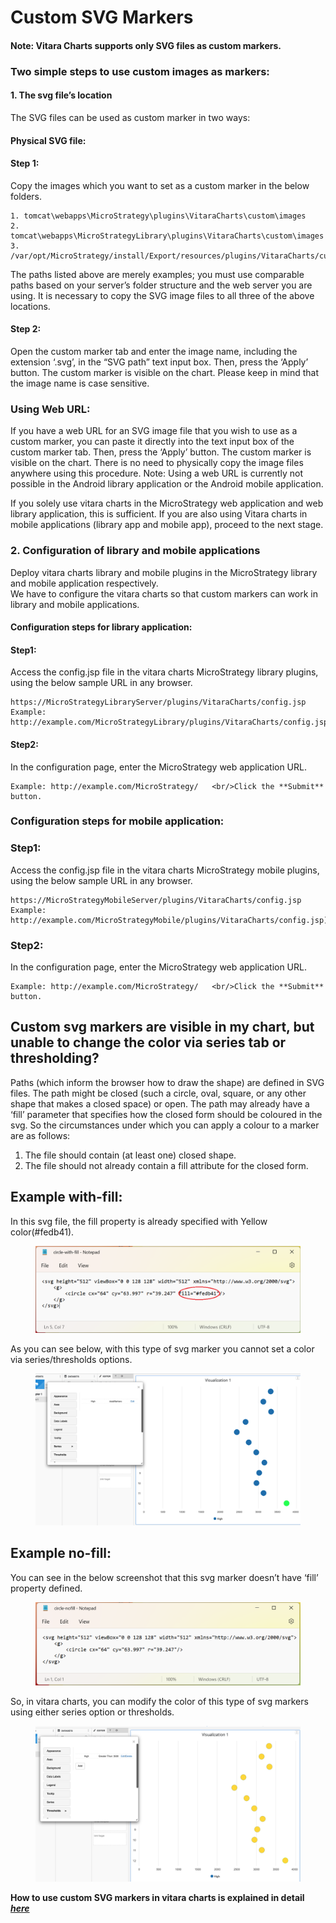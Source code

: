 # Custom SVG Markers

#### **Note: Vitara Charts supports only SVG files as custom markers.**

### Two simple steps to use custom images as markers: <a href="#two-simple-steps-to-use-custom-images-as-markers" id="two-simple-steps-to-use-custom-images-as-markers"></a>

#### **1. The svg file’s location**

The SVG files can be used as custom marker in two ways:

#### **Physical SVG file:**

#### **Step 1:**

Copy the images which you want to set as a custom marker in the below folders.

```
1. tomcat\webapps\MicroStrategy\plugins\VitaraCharts\custom\images
2. tomcat\webapps\MicroStrategyLibrary\plugins\VitaraCharts\custom\images
3. /var/opt/MicroStrategy/install/Export/resources/plugins/VitaraCharts/custom/images/
```

The paths listed above are merely examples; you must use comparable paths based on your server’s folder structure and the web server you are using. It is necessary to copy the SVG image files to all three of the above locations.

#### **Step 2:**

Open the custom marker tab and enter the image name, including the extension ‘.svg’, in the “SVG path” text input box. Then, press the ‘Apply’ button. The custom marker is visible on the chart. Please keep in mind that the image name is case sensitive.

### **Using Web URL:**

If you have a web URL for an SVG image file that you wish to use as a custom marker, you can paste it directly into the text input box of the custom marker tab. Then, press the ‘Apply’ button. The custom marker is visible on the chart. There is no need to physically copy the image files anywhere using this procedure. Note: Using a web URL is currently not possible in the Android library application or the Android mobile application.

If you solely use vitara charts in the MicroStrategy web application and web library application, this is sufficient. If you are also using Vitara charts in mobile applications (library app and mobile app), proceed to the next stage.

### **2. Configuration of library and mobile applications**

Deploy vitara charts library and mobile plugins in the MicroStrategy library and mobile application respectively.\
We have to configure the vitara charts so that custom markers can work in library and mobile applications.

#### **Configuration steps for library application:**

#### **Step1:**

Access the config.jsp file in the vitara charts MicroStrategy library plugins, using the below sample URL in any browser.

```
https://MicroStrategyLibraryServer/plugins/VitaraCharts/config.jsp 
Example: http://example.com/MicroStrategyLibrary/plugins/VitaraCharts/config.jsp
```

#### **Step2:**

In the configuration page, enter the MicroStrategy web application URL.

```
Example: ​http://example.com/MicroStrategy/   <br/>Click the **Submit** button.
```

### **Configuration steps for mobile application:**

### **Step1:**

Access the config.jsp file in the vitara charts MicroStrategy mobile plugins, using the below sample URL in any browser.

```
https://MicroStrategyMobileServer/plugins/VitaraCharts/config.jsp 
Example: http://example.com/MicroStrategyMobile/plugins/VitaraCharts/config.jsp)
```

### **Step2:**

In the configuration page, enter the MicroStrategy web application URL.

```
Example: http://example.com/MicroStrategy/   <br/>Click the **Submit** button.
```

## **Custom svg markers are visible in my chart, but unable to change the color via series tab or thresholding?**

Paths (which inform the browser how to draw the shape) are defined in SVG files. The path might be closed (such a circle, oval, square, or any other shape that makes a closed space) or open. The path may already have a ‘fill’ parameter that specifies how the closed form should be coloured in the svg. So the circumstances under which you can apply a colour to a marker are as follows:

1. The file should contain (at least one) closed shape.
2. The file should not already contain a fill attribute for the closed form.

## **Example with-fill:**

In this svg file, the fill property is already specified with Yellow color(#fedb41).

<figure><img src="../.gitbook/assets/circle-with-fill.png" alt=""><figcaption></figcaption></figure>

As you can see below, with this type of svg marker you cannot set a color via series/thresholds options.

<figure><img src="../.gitbook/assets/CustomSVG1.png" alt=""><figcaption></figcaption></figure>

## **Example no-fill:**

You can see in the below screenshot that this svg marker doesn’t have ‘fill’ property defined.

<figure><img src="../.gitbook/assets/circle-nofill.png" alt=""><figcaption></figcaption></figure>

So, in vitara charts, you can modify the color of this type of svg markers using either series option or thresholds.

<figure><img src="../.gitbook/assets/CustomSVG2.png" alt=""><figcaption></figcaption></figure>

**How to use custom SVG markers in vitara charts is explained in detail**[ _**here**_ ](data-markers.md)

